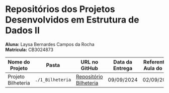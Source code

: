 # Repositórios dos Projetos Desenvolvidos em Estrutura de Dados II
**Aluna:** Laysa Bernardes Campos da Rocha  
**Matrícula:** CB3024873



| Nome do Projeto | Pasta                 | URL no GitHub                                                             | Data da Entrega | Referente à Aula do Dia |
|---------------------|-----------------------|---------------------------------------------------------------------------|-----------------|-------------------------|
| Projeto Bilheteria   | `./1_Bilheteria`      | [Repositório Bilheteria](https://github.com/Laysabernardes/IFSP_4_EDD2/tree/master/1_Bilheteria) | 09/09/2024  | 02/09/2024          |

